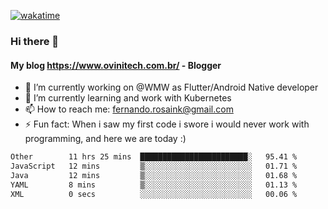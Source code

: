 [![wakatime](https://wakatime.com/badge/user/d5892087-17e6-46ab-8384-91a71a9b88d8.svg)](https://wakatime.com/@d5892087-17e6-46ab-8384-91a71a9b88d8)
### Hi there 👋

#### My blog https://www.ovinitech.com.br/ - Blogger

- 🔭 I’m currently working on @WMW as Flutter/Android Native developer
- 🌱 I’m currently learning and work with Kubernetes
- 📫 How to reach me: fernando.rosaink@gmail.com 
- ⚡ Fun fact: When i saw my first code i swore i would never work with programming, and here we are today :)

<!--START_SECTION:waka-->

```txt
Other        11 hrs 25 mins  ████████████████████████░   95.41 %
JavaScript   12 mins         ▒░░░░░░░░░░░░░░░░░░░░░░░░   01.71 %
Java         12 mins         ▒░░░░░░░░░░░░░░░░░░░░░░░░   01.68 %
YAML         8 mins          ▒░░░░░░░░░░░░░░░░░░░░░░░░   01.13 %
XML          0 secs          ░░░░░░░░░░░░░░░░░░░░░░░░░   00.06 %
```

<!--END_SECTION:waka-->
